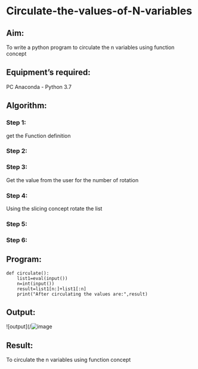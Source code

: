 # Circulate-the-values-of-N-variables
## Aim:
To write a python program to circulate the n variables using function concept
## Equipment’s required:
PC
Anaconda - Python 3.7
## Algorithm: 
### Step 1: 
get the Function definition
### Step 2: 
### Step 3: 
Get the value from the user for the number of rotation
### Step 4: 
Using the slicing concept rotate the list

### Step 5: 
### Step 6: 
## Program:
```
def circulate():
    list1=eval(input())
    n=int(input())
    result=list1[n:]+list1[:n]
    print("After circulating the values are:",result)
```

## Output:
![output](/![image](https://github.com/Thamizhjo/Circulate-the-values-of-N-variables/assets/123891476/a5411587-f895-4f66-b19d-6f9126090c99)

## Result:
To circulate the n variables using function concept
